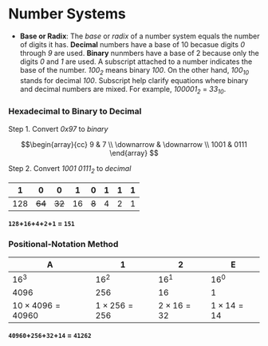 # Number Systems
- **Base or Radix**: The *base* or *radix* of a number system equals the number of digits it has. **Decimal** numbers have a base of 10 becasue digits *0* through *9* are used. **Binary** nunmbers have a base of 2 because only the digits *0* and *1* are used. A subscript attached to a number indicates the base of the number. *100<sub>2<sub>* means binary *100*. On the other hand, *100<sub>10</sub>* stands for decimal *100*. Subscript help clarify equations where binary and decimal numbers are mixed. For example, *100001<sub>2</sub>* = *33<sub>10</sub>*.

### Hexadecimal to Binary to Decimal
Step 1. Convert *0x97* to *binary*

$$\begin{array}{cc}
9 & 7 \\
\downarrow & \downarrow \\
1001 & 0111
\end{array}
$$

Step 2. Convert *1001 0111<sub>2<sub>* to *decimal*
 
|1|0|0|1|0|1|1|1|
|---|---|---|---|---|---|---|---
|128|~~64~~|~~32~~|16|~~8~~|4|2|1|

**`128`+`16`+`4`+`2`+`1` = `151`**

### Positional-Notation Method
|A|1|2|E|
|---|---|---|---|
|$16^3$|$16^2$|$16^1$|$16^0$|
|4096|256|16|1|
|$10\times4096 = 40960$|$1\times256 = 256$|$2 \times 16 = 32$|$1 \times 14 = 14$|

**`40960`+`256`+`32`+`14` = `41262`**


